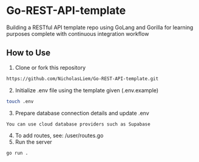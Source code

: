 # Go-REST-API-template
Building a RESTful API template repo using GoLang and Gorilla for learning purposes complete with continuous integration workflow

## How to Use
1. Clone or fork this repository
```sh
https://github.com/NicholasLiem/Go-REST-API-template.git
```
2. Initialize .env file using the template given (.env.example)
```sh
touch .env
```
3. Prepare database connection details and update .env
```text
You can use cloud database providers such as Supabase
```
4. To add routes, see: /user/routes.go
5. Run the server
```sh
go run .
```